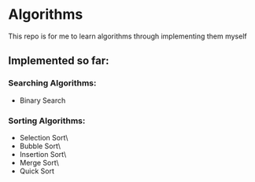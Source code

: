 # Algorithms

This repo is for me to learn algorithms through implementing them myself

## Implemented so far:
### Searching Algorithms:
* Binary Search

### Sorting Algorithms:
   * Selection Sort\
   * Bubble Sort\
   * Insertion Sort\
   * Merge Sort\
   * Quick Sort
